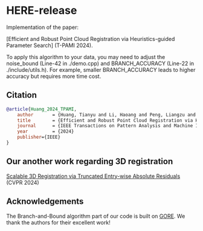 # HERE-release

Implementation of the paper:

[Efficient and Robust Point Cloud Registration via Heuristics-guided Parameter Search] (T-PAMI 2024).

To apply this algorithm to your data, you may need to adjust the noise_bound (Line-42 in ./demo.cpp) and BRANCH_ACCURACY (Line-22 in ./include/utils.h). For example, smaller BRANCH_ACCURACY leads to higher accuracy but requires more time cost.

## Citation

```bibtex
@article{Huang_2024_TPAMI,
    author       = {Huang, Tianyu and Li, Haoang and Peng, Liangzu and Liu, Yinlong and Liu, Yun-Hui},
    title        = {Efficient and Robust Point Cloud Registration via Heuristics-guided Parameter Search},
    journal      = {IEEE Transactions on Pattern Analysis and Machine Intelligence},
    year         = {2024}
    publisher={IEEE}
}
```

## Our another work regarding 3D registration
[Scalable 3D Registration via Truncated Entry-wise Absolute Residuals](https://github.com/tyhuang98/TEAR-release) (CVPR 2024)


## Acknowledgements
The Branch-and-Bound algorithm part of our code is built on [GORE](https://cs.adelaide.edu.au/~aparra/project/gore/). We thank the authors for their excellent work!
